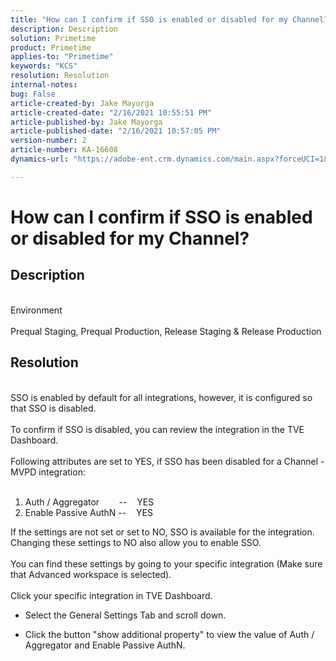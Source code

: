 ```yaml
---
title: "How can I confirm if SSO is enabled or disabled for my Channel?"
description: Description
solution: Primetime
product: Primetime
applies-to: "Primetime"
keywords: "KCS"
resolution: Resolution
internal-notes: 
bug: False
article-created-by: Jake Mayorga
article-created-date: "2/16/2021 10:55:51 PM"
article-published-by: Jake Mayorga
article-published-date: "2/16/2021 10:57:05 PM"
version-number: 2
article-number: KA-16608
dynamics-url: "https://adobe-ent.crm.dynamics.com/main.aspx?forceUCI=1&pagetype=entityrecord&etn=knowledgearticle&id=fb2bc718-aa70-eb11-a812-00224809a536"

---
```

# How can I confirm if SSO is enabled or disabled for my Channel?

## Description

<br>Environment<br><br>
Prequal Staging, Prequal Production, Release Staging & Release Production


## Resolution

<br>SSO is enabled by default for all integrations, however, it is configured so that SSO is disabled.<br><br>To confirm if SSO is disabled, you can review the integration in the TVE Dashboard.<br><br>Following attributes are set to YES, if SSO has been disabled for a Channel - MVPD integration:<br><br>
1. Auth / Aggregator        --    YES
2. Enable Passive AuthN --    YES

If the settings are not set or set to NO, SSO is available for the integration. Changing these settings to NO also allow you to enable SSO.<br><br>You can find these settings by going to your specific integration (Make sure that Advanced workspace is selected).<br><br>Click your specific integration in TVE Dashboard.
- Select the General Settings Tab and scroll down.


- Click the button "show additional property" to view the value of Auth / Aggregator and Enable Passive AuthN.

